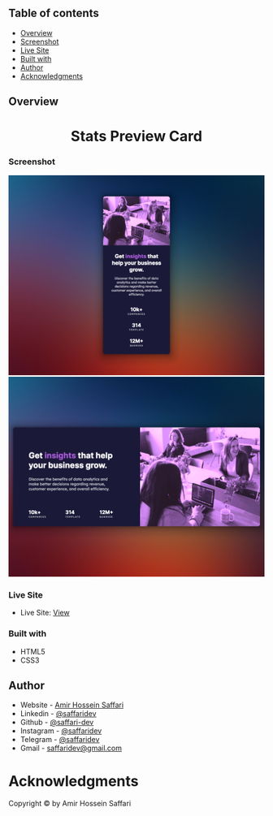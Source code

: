## Table of contents

- [Overview](#overview)
- [Screenshot](#screenshot)
- [Live Site](#Live-Site)
- [Built with](#built-with)
- [Author](#author)
- [Acknowledgments](#acknowledgments)

## Overview

<h1 align="center">Stats Preview Card</h1>

### Screenshot

<img src="/doc/1.png">
<img src="/doc/2.png">

### Live Site

- Live Site: [View](https://saffari-dev.github.io/Stats-Preview-Card/)

### Built with

- HTML5
- CSS3

## Author

- Website - [Amir Hossein Saffari](https://saffaridev.ir)
- Linkedin - [@saffaridev](https://www.linkedin.com/in/saffaridev)
- Github - [@saffari-dev](https://github.com/saffari-dev)
- Instagram - [@saffaridev](https://www.instagram.com/saffaridev)
- Telegram - [@saffaridev](https://t.me/saffaridev)
- Gmail - saffaridev@gmail.com

# Acknowledgments

Copyright © by Amir Hossein Saffari
